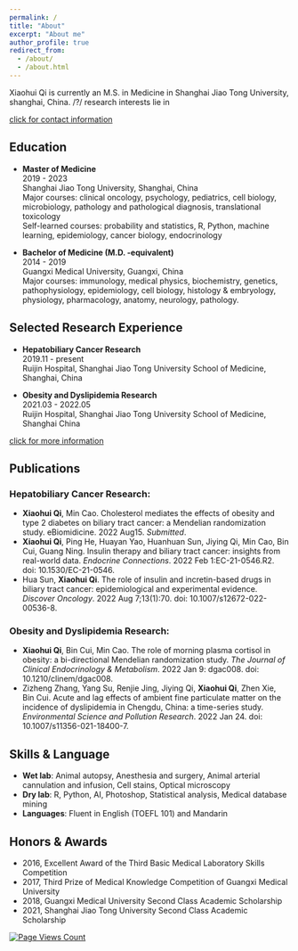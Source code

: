 ```yaml
---
permalink: /
title: "About"
excerpt: "About me"
author_profile: true
redirect_from: 
  - /about/
  - /about.html
---
```


Xiaohui Qi is currently an M.S. in Medicine in Shanghai Jiao Tong University, shanghai, China. /?/ research interests lie in 

[click for contact information](https://xiaoohuiqi.github.io/contact)

## Education
* **Master of Medicine** <br/>
2019 - 2023  <br/>
Shanghai Jiao Tong University, Shanghai, China <br/>
Major courses: clinical oncology, psychology, pediatrics, cell biology, microbiology, pathology and pathological diagnosis, translational toxicology <br/>
Self-learned courses: probability and statistics, R, Python, machine learning, epidemiology, cancer biology, endocrinology

* **Bachelor of Medicine (M.D. -equivalent)** <br/>
2014 - 2019  <br/>
Guangxi Medical University, Guangxi, China <br/>
Major courses: immunology, medical physics, biochemistry, genetics, pathophysiology, epidemiology, cell biology, histology & embryology, physiology, pharmacology, anatomy, neurology, pathology.

## Selected Research Experience
* **Hepatobiliary Cancer Research** <br/>
2019.11 - present <br/>
Ruijin Hospital, Shanghai Jiao Tong University School of Medicine, Shanghai, China <br/>
 
* **Obesity and Dyslipidemia Research** <br/>
2021.03 - 2022.05  <br/>
Ruijin Hospital, Shanghai Jiao Tong University School of Medicine, Shanghai China <br/>

[click for more information](https://xiaoohuiqi.github.io/research)

## Publications
### Hepatobiliary Cancer Research:
* **Xiaohui Qi**, Min Cao. Cholesterol mediates the effects of obesity and type 2 diabetes on biliary tract cancer: a Mendelian randomization study. eBiomidicine. 2022 Aug15. *Submitted*.
* **Xiaohui Qi**, Ping He, Huayan Yao, Huanhuan Sun, Jiying Qi, Min Cao, Bin Cui, Guang Ning. Insulin therapy and biliary tract cancer: insights from real-world data. *Endocrine Connections*. 2022 Feb 1:EC-21-0546.R2. doi: 10.1530/EC-21-0546.
* Hua Sun, **Xiaohui Qi**. The role of insulin and incretin-based drugs in biliary tract cancer: epidemiological and experimental evidence. *Discover Oncology*. 2022 Aug 7;13(1):70. doi: 10.1007/s12672-022-00536-8.

### Obesity and Dyslipidemia Research:
* **Xiaohui Qi**, Bin Cui, Min Cao. The role of morning plasma cortisol in obesity: a bi-directional Mendelian randomization study. *The Journal of Clinical Endocrinology & Metabolism*. 2022 Jan 9: dgac008. doi: 10.1210/clinem/dgac008.
* Zizheng Zhang, Yang Su, Renjie Jing, Jiying Qi, **Xiaohui Qi**, Zhen Xie, Bin Cui. Acute and lag effects of ambient fine particulate matter on the incidence of dyslipidemia in Chengdu, China: a time-series study. *Environmental Science and Pollution Research*. 2022 Jan 24. doi: 10.1007/s11356-021-18400-7.

## Skills & Language
* **Wet lab**: Animal autopsy, Anesthesia and surgery, Animal arterial cannulation and infusion, Cell stains, Optical microscopy
* **Dry lab**: R, Python, AI, Photoshop, Statistical analysis, Medical database mining
* **Languages**: Fluent in English (TOEFL 101) and Mandarin

## Honors & Awards
* 2016, Excellent Award of the Third Basic Medical Laboratory Skills Competition
* 2017, Third Prize of Medical Knowledge Competition of Guangxi Medical University
* 2018, Guangxi Medical University Second Class Academic Scholarship
* 2021, Shanghai Jiao Tong University Second Class Academic Scholarship

[![Page Views Count](https://badges.toozhao.com/badges/01GD2HAZNE6KPK8JJ1HMAM6AN0/blue.svg)](https://badges.toozhao.com/stats/01GD2HAZNE6KPK8JJ1HMAM6AN0 "Get your own page views count badge on badges.toozhao.com")